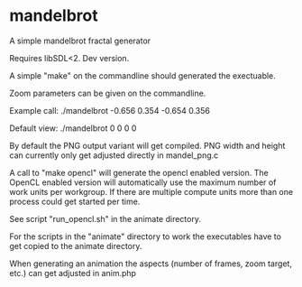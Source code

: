 # mandelbrot

A simple mandelbrot fractal generator

Requires libSDL<2. Dev version.

A simple "make" on the commandline should generated the exectuable.

Zoom parameters can be given on the commandline.

Example call: ./mandelbrot -0.656 0.354 -0.654 0.356

Default view: ./mandelbrot 0 0 0 0

By default the PNG output variant will get compiled.
PNG width and height can currently only get adjusted
directly in mandel_png.c


A call to "make opencl" will generate the opencl enabled version.
The OpenCL enabled version will automatically use the maximum
number of work units per workgroup. If there are multiple compute
units more than one process could get started per time.

See script "run_opencl.sh" in the animate directory.

For the scripts in the "animate" directory to work the
executables have to get copied to the animate directory.

When generating an animation the aspects (number of frames,
zoom target, etc.) can get adjusted in anim.php

